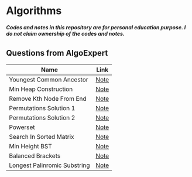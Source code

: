 # Algorithms
###### ***Codes and notes in this repository are for personal education purpose. I do not claim ownership of the codes and notes.***
## Questions from AlgoExpert 
Name                          | Link
------------------------------|------
 Youngest Common Ancestor     |[Note](https://github.com/jinmountain/Algorithms/blob/master/algoExpert/youngestCommonAncestor.py)
 Min Heap Construction        |[Note](https://github.com/jinmountain/Algorithms/blob/master/algoExpert/minHeapConstruction.py)
 Remove Kth Node From End     |[Note](https://github.com/jinmountain/Algorithms/blob/master/algoExpert/removeKthNodeFromEnd.py)
 Permutations Solution 1      |[Note](https://github.com/jinmountain/Algorithms/blob/master/algoExpert/permutations_sol1.py)
 Permutations Solution 2      |[Note](https://github.com/jinmountain/Algorithms/blob/master/algoExpert/permutations_sol2.py)
 Powerset                     |[Note](https://github.com/jinmountain/Algorithms/blob/master/algoExpert/powerset.py)
 Search In Sorted Matrix      |[Note](https://github.com/jinmountain/Algorithms/blob/master/algoExpert/searchInSortedMatrix.py)
 Min Height BST               |[Note](https://github.com/jinmountain/Algorithms/blob/master/algoExpert/minHeightBst.py)
 Balanced Brackets            |[Note](https://github.com/jinmountain/Algorithms/blob/master/algoExpert/balancedBrackets.py)
 Longest Palinromic Substring |[Note](https://github.com/jinmountain/Algorithms/blob/master/algoExpert/balancedBrackets.py)